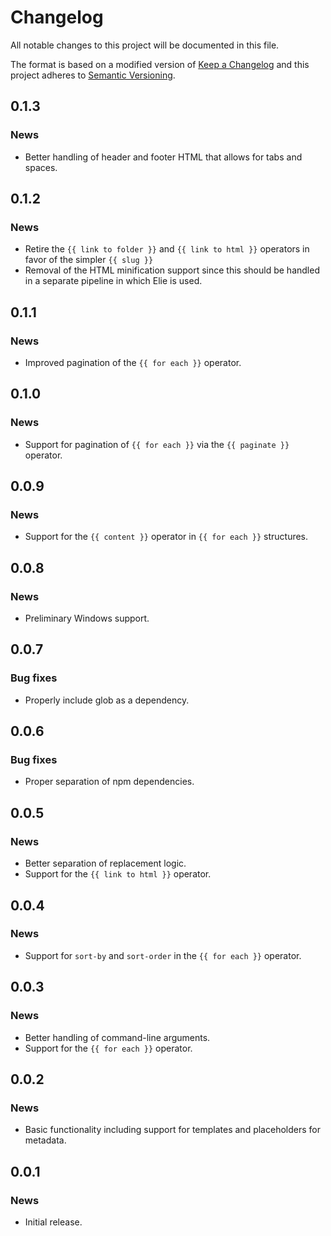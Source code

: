 # Changelog

All notable changes to this project will be documented in this file.

The format is based on a modified version of [Keep a Changelog](http://keepachangelog.com/en/1.0.0/) and this project adheres to [Semantic Versioning](http://semver.org/spec/v2.0.0.html).

## 0.1.3

### News

* Better handling of header and footer HTML that allows for tabs and spaces.

## 0.1.2

### News

* Retire the `{{ link to folder }}` and `{{ link to html }}` operators in favor of the simpler `{{ slug }}`
* Removal of the HTML minification support since this should be handled in a separate pipeline in which Elie is used.

## 0.1.1

### News

* Improved pagination of the `{{ for each }}` operator.

## 0.1.0

### News

* Support for pagination of `{{ for each }}` via the `{{ paginate }}` operator.

## 0.0.9

### News

* Support for the `{{ content }}` operator in `{{ for each }}` structures.

## 0.0.8

### News

* Preliminary Windows support.

## 0.0.7

### Bug fixes

* Properly include glob as a dependency.

## 0.0.6

### Bug fixes

* Proper separation of npm dependencies.

## 0.0.5

### News

* Better separation of replacement logic.
* Support for the `{{ link to html }}` operator.

## 0.0.4

### News

* Support for `sort-by` and `sort-order` in the `{{ for each }}` operator.

## 0.0.3

### News

* Better handling of command-line arguments.
* Support for the `{{ for each }}` operator.

## 0.0.2

### News

* Basic functionality including support for templates and placeholders for metadata.

## 0.0.1

### News

* Initial release.
